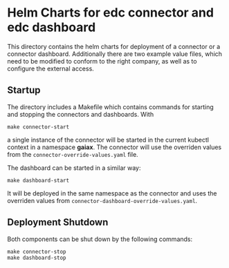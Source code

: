 # Helm Charts for edc connector and edc dashboard

This directory contains the helm charts for deployment of a connector or a connector dashboard.
Additionally there are two example value files, which need to be modified to conform to the right company, as well as to configure the external access.

## Startup

The directory includes a Makefile which contains commands for starting and stopping the connectors and dashboards. With
```
make connector-start
```
a single instance of the connector will be started in the current kubectl context in a namespace __gaiax__. The connector will use the overriden values from the `connector-override-values.yaml` file.

The dashboard can be started in a similar way:
```
make dashboard-start
```
It will be deployed in the same namespace as the connector and uses the overriden values from ```connector-dashboard-override-values.yaml```.

## Deployment Shutdown

Both components can be shut down by the following commands:
```
make connector-stop
make dashboard-stop
```
